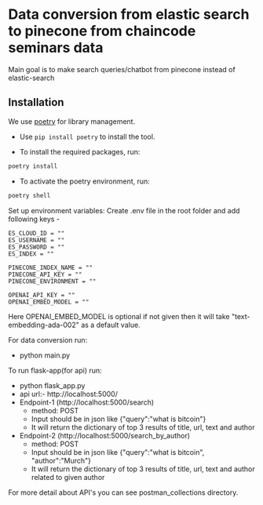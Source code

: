 # Data conversion from elastic search to pinecone from chaincode seminars data

Main goal is to make search queries/chatbot from pinecone instead of elastic-search

## Installation

We use [poetry](https://python-poetry.org/) for library management. 

- Use `pip install poetry` to install the tool.

- To install the required packages, run:
```zsh
poetry install
```

- To activate the poetry environment, run:
```zsh
poetry shell
```

Set up environment variables: Create .env file in the root folder and add following keys -
```commandline
ES_CLOUD_ID = ""
ES_USERNAME = ""
ES_PASSWORD = ""
ES_INDEX = ""

PINECONE_INDEX_NAME = ""
PINECONE_API_KEY = ""
PINECONE_ENVIRONMENT = ""

OPENAI_API_KEY = ""
OPENAI_EMBED_MODEL = ""
```
Here OPENAI_EMBED_MODEL is optional if not given then it will take "text-embedding-ada-002" as a default value.

For data conversion run:
- python main.py

To run flask-app(for api) run:
- python flask_app.py
- api url:- http://localhost:5000/
- Endpoint-1 (http://localhost:5000/search)
  - method: POST
  - Input should be in json like {"query":"what is bitcoin"}
  - It will return the dictionary of top 3 results of title, url, text and author
- Endpoint-2 (http://localhost:5000/search_by_author)
  - method: POST
  - Input should be in json like {"query":"what is bitcoin", "author":"Murch"}
  - It will return the dictionary of top 3 results of title, url, text and author related to given author

For more detail about API's you can see postman_collections directory.
